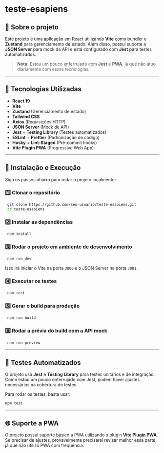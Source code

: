 # teste-esapiens

## 📌 Sobre o projeto
Este projeto é uma aplicação em React utilizando **Vite** como bundler e **Zustand** para gerenciamento de estado. Além disso, possui suporte a **JSON Server** para mock de API e está configurado com **Jest** para testes automatizados.

> **Nota:** Estou um pouco enferrujado com **Jest** e **PWA**, já que não atuo diariamente com essas tecnologias. 

---

## 🚀 Tecnologias Utilizadas
- **React 19**
- **Vite**
- **Zustand** (Gerenciamento de estado)
- **Tailwind CSS**
- **Axios** (Requisições HTTP)
- **JSON Server** (Mock de API)
- **Jest** + **Testing Library** (Testes automatizados)
- **ESLint** + **Prettier** (Padronização de código)
- **Husky** + **Lint-Staged** (Pré-commit hooks)
- **Vite Plugin PWA** (Progressive Web App)

---

## 🔧 Instalação e Execução
Siga os passos abaixo para rodar o projeto localmente:

### 1️⃣ Clonar o repositório
```sh
 git clone https://github.com/seu-usuario/teste-esapiens.git
 cd teste-esapiens
```

### 2️⃣ Instalar as dependências
```sh
 npm install
```

### 3️⃣ Rodar o projeto em ambiente de desenvolvimento
```sh
 npm run dev
```
Isso irá iniciar o Vite na porta `3000` e o JSON Server na porta `3001`.

### 4️⃣ Executar os testes
```sh
 npm test
```

### 5️⃣ Gerar o build para produção
```sh
 npm run build
```

### 6️⃣ Rodar a prévia do build com a API mock
```sh
 npm run preview
```

---

## 🧪 Testes Automatizados
O projeto usa **Jest** e **Testing Library** para testes unitários e de integração. Como estou um pouco enferrujado com Jest, podem haver ajustes necessários na cobertura de testes.

Para rodar os testes, basta usar:
```sh
npm test
```

---

## 🌐 Suporte a PWA
O projeto possui suporte básico a PWA utilizando o plugin **Vite Plugin PWA**. Se precisar de ajustes, provavelmente precisarei revisar melhor essa parte, já que não utilizo PWA com frequência.

